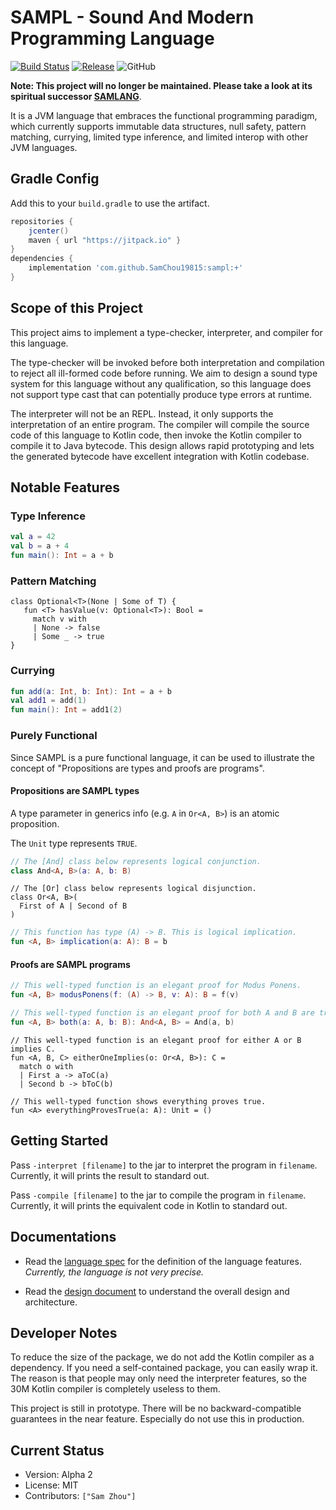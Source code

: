 # SAMPL - Sound And Modern Programming Language

[![Build Status](https://travis-ci.com/SamChou19815/sampl.svg?branch=master)](https://travis-ci.com/SamChou19815/sampl)
[![Release](https://jitpack.io/v/SamChou19815/sampl.svg)](https://jitpack.io/#SamChou19815/sampl)
![GitHub](https://img.shields.io/github/license/SamChou19815/sampl.svg)

**Note: This project will no longer be maintained. Please take a look at its spiritual successor [SAMLANG](https://github.com/SamChou19815/samlang)**.

It is a JVM language that embraces the functional programming paradigm, which currently supports
immutable data structures, null safety, pattern matching, currying, limited type inference, and
limited interop with other JVM languages.

## Gradle Config

Add this to your `build.gradle` to use the artifact.

```groovy
repositories {
    jcenter()
    maven { url "https://jitpack.io" }
}
dependencies {
    implementation 'com.github.SamChou19815:sampl:+'
}
```

## Scope of this Project

This project aims to implement a type-checker, interpreter, and compiler for this language.

The type-checker will be invoked before both interpretation and compilation to reject all ill-formed
code before running. We aim to design a sound type system for this language without any
qualification, so this language does not support type cast that can potentially produce type errors
at runtime.

The interpreter will not be an REPL. Instead, it only supports the interpretation of an entire
program. The compiler will compile the source code of this language to Kotlin code, then invoke
the Kotlin compiler to compile it to Java bytecode. This design allows rapid prototyping and lets
the generated bytecode have excellent integration with Kotlin codebase.

## Notable Features

### Type Inference

```kotlin
val a = 42
val b = a + 4
fun main(): Int = a + b
```

### Pattern Matching

```
class Optional<T>(None | Some of T) {
   fun <T> hasValue(v: Optional<T>): Bool =
     match v with
     | None -> false
     | Some _ -> true
}
```

### Currying

```kotlin
fun add(a: Int, b: Int): Int = a + b
val add1 = add(1)
fun main(): Int = add1(2)
```

### Purely Functional

Since SAMPL is a pure functional language, it can be used to illustrate the concept of
"Propositions are types and proofs are programs".

#### Propositions are SAMPL types

A type parameter in generics info (e.g. `A` in `Or<A, B>`) is an atomic proposition.

The `Unit` type represents `TRUE`.

```kotlin
// The [And] class below represents logical conjunction.
class And<A, B>(a: A, b: B)
```

```
// The [Or] class below represents logical disjunction.
class Or<A, B>(
  First of A | Second of B
)
```

```kotlin
// This function has type (A) -> B. This is logical implication.
fun <A, B> implication(a: A): B = b
```

#### Proofs are SAMPL programs

```kotlin
// This well-typed function is an elegant proof for Modus Ponens.
fun <A, B> modusPonens(f: (A) -> B, v: A): B = f(v)
```

```kotlin
// This well-typed function is an elegant proof for both A and B are true.
fun <A, B> both(a: A, b: B): And<A, B> = And(a, b)
```

```
// This well-typed function is an elegant proof for either A or B implies C.
fun <A, B, C> eitherOneImplies(o: Or<A, B>): C =
  match o with
  | First a -> aToC(a)
  | Second b -> bToC(b)
```

```
// This well-typed function shows everything proves true.
fun <A> everythingProvesTrue(a: A): Unit = ()
```

## Getting Started

Pass `-interpret [filename]` to the jar to interpret the program in `filename`. Currently, it will
prints the result to standard out.

Pass `-compile [filename]` to the jar to compile the program in `filename`. Currently, it will
prints the equivalent code in Kotlin to standard out.

## Documentations

- Read the [language spec](./LANGUAGE_SPEC.md) for the definition of the language features.
*Currently, the language is not very precise.*

- Read the [design document](./DESIGN_DOCS.md) to understand the overall design and architecture.

## Developer Notes

To reduce the size of the package, we do not add the Kotlin compiler as a dependency. If you need
a self-contained package, you can easily wrap it. The reason is that people may only need the
interpreter features, so the 30M Kotlin compiler is completely useless to them.

This project is still in prototype. There will be no backward-compatible guarantees in the near
feature. Especially do not use this in production.

## Current Status

- Version: Alpha 2
- License: MIT
- Contributors: `["Sam Zhou"]`
